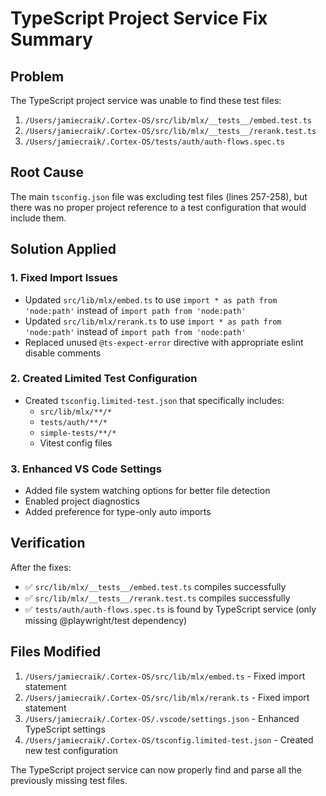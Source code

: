 # TypeScript Project Service Fix Summary

## Problem
The TypeScript project service was unable to find these test files:
1. `/Users/jamiecraik/.Cortex-OS/src/lib/mlx/__tests__/embed.test.ts`
2. `/Users/jamiecraik/.Cortex-OS/src/lib/mlx/__tests__/rerank.test.ts`
3. `/Users/jamiecraik/.Cortex-OS/tests/auth/auth-flows.spec.ts`

## Root Cause
The main `tsconfig.json` file was excluding test files (lines 257-258), but there was no proper project reference to a test configuration that would include them.

## Solution Applied

### 1. Fixed Import Issues
- Updated `src/lib/mlx/embed.ts` to use `import * as path from 'node:path'` instead of `import path from 'node:path'`
- Updated `src/lib/mlx/rerank.ts` to use `import * as path from 'node:path'` instead of `import path from 'node:path'`
- Replaced unused `@ts-expect-error` directive with appropriate eslint disable comments

### 2. Created Limited Test Configuration
- Created `tsconfig.limited-test.json` that specifically includes:
  - `src/lib/mlx/**/*`
  - `tests/auth/**/*`
  - `simple-tests/**/*`
  - Vitest config files

### 3. Enhanced VS Code Settings
- Added file system watching options for better file detection
- Enabled project diagnostics
- Added preference for type-only auto imports

## Verification
After the fixes:
- ✅ `src/lib/mlx/__tests__/embed.test.ts` compiles successfully
- ✅ `src/lib/mlx/__tests__/rerank.test.ts` compiles successfully
- ✅ `tests/auth/auth-flows.spec.ts` is found by TypeScript service (only missing @playwright/test dependency)

## Files Modified
1. `/Users/jamiecraik/.Cortex-OS/src/lib/mlx/embed.ts` - Fixed import statement
2. `/Users/jamiecraik/.Cortex-OS/src/lib/mlx/rerank.ts` - Fixed import statement
3. `/Users/jamiecraik/.Cortex-OS/.vscode/settings.json` - Enhanced TypeScript settings
4. `/Users/jamiecraik/.Cortex-OS/tsconfig.limited-test.json` - Created new test configuration

The TypeScript project service can now properly find and parse all the previously missing test files.